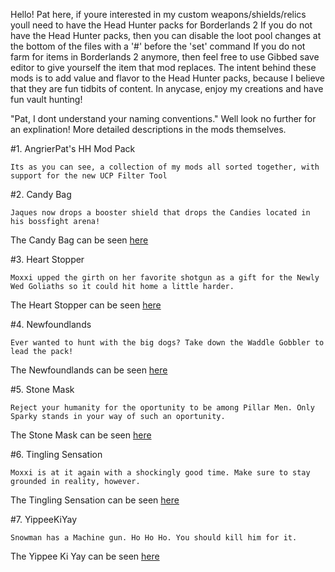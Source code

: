 Hello! Pat here, if youre interested in my custom weapons/shields/relics youll need to have the Head Hunter packs for Borderlands 2
If you do not have the Head Hunter packs, then you can disable the loot pool changes at the bottom of the files with a '#' before the 'set' command
If you do not farm for items in Borderlands 2 anymore, then feel free to use Gibbed save editor to give yourself the item that mod replaces.
The intent behind these mods is to add value and flavor to the Head Hunter packs, because I believe that they are fun tidbits of content.
In anycase, enjoy my creations and have fun vault hunting! 


  "Pat, I dont understand your naming conventions." Well look no further for an explination!
  More detailed descriptions in the mods themselves.

 #1. AngrierPat's HH Mod Pack
 
	Its as you can see, a collection of my mods all sorted together, with support for the new UCP Filter Tool
	
 #2. Candy Bag
 
	Jaques now drops a booster shield that drops the Candies located in his bossfight arena!
The Candy Bag can be seen [here](https://cdn.discordapp.com/attachments/288382606288879629/323296633783844865/unknown.png)


 #3. Heart Stopper
 
	Moxxi upped the girth on her favorite shotgun as a gift for the Newly Wed Goliaths so it could hit home a little harder.
The Heart Stopper can be seen [here](https://cdn.discordapp.com/attachments/297567136363315201/323320513839628288/unknown.png)


 #4. Newfoundlands
 
	Ever wanted to hunt with the big dogs? Take down the Waddle Gobbler to lead the pack!
The Newfoundlands can be seen [here](https://cdn.discordapp.com/attachments/297567136363315201/323315318111862795/unknown.png)


 #5. Stone Mask
 
	Reject your humanity for the oportunity to be among Pillar Men. Only Sparky stands in your way of such an oportunity.
The Stone Mask can be seen [here](https://cdn.discordapp.com/attachments/297567136363315201/323314945787822080/unknown.png)


 #6. Tingling Sensation
 
	Moxxi is at it again with a shockingly good time. Make sure to stay grounded in reality, however.
The Tingling Sensation can be seen [here](https://cdn.discordapp.com/attachments/297567136363315201/323320656160751616/unknown.png)


 #7. YippeeKiYay
 
	Snowman has a Machine gun. Ho Ho Ho. You should kill him for it.
The Yippee Ki Yay can be seen [here](https://cdn.discordapp.com/attachments/297567136363315201/323320759407869952/unknown.png)
